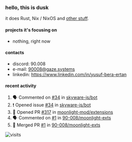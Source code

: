 ### hello, this is dusk

it does Rust, Nix / NixOS and [other stuff](https://gaze.systems/about/).

#### projects it's focusing on

- nothing, right now

#### contacts

- discord: 90.008
- e-mail: 90008@gaze.systems
- linkedin: https://www.linkedin.com/in/yusuf-bera-ertan

#### recent activity

<!--START_SECTION:activity-->
1. 🗣 Commented on [#34](https://github.com/skyware-js/bot/issues/34#issuecomment-3135392424) in [skyware-js/bot](https://github.com/skyware-js/bot)
2. ❗ Opened issue [#34](https://github.com/skyware-js/bot/issues/34) in [skyware-js/bot](https://github.com/skyware-js/bot)
3. 💪 Opened PR [#317](undefined) in [moonlight-mod/extensions](https://github.com/moonlight-mod/extensions)
4. 🗣 Commented on [#1](https://github.com/90-008/moonlight-exts/pull/1#issuecomment-3103802480) in [90-008/moonlight-exts](https://github.com/90-008/moonlight-exts)
5. 🎉 Merged PR [#1](https://github.com/90-008/moonlight-exts/pull/1) in [90-008/moonlight-exts](https://github.com/90-008/moonlight-exts)
<!--END_SECTION:activity-->



![visits](https://count.getloli.com/@yusdacragithub?name=yusdacragithub&theme=booru-lewd&padding=5&offset=0&align=center&scale=1&pixelated=1&darkmode=0)
